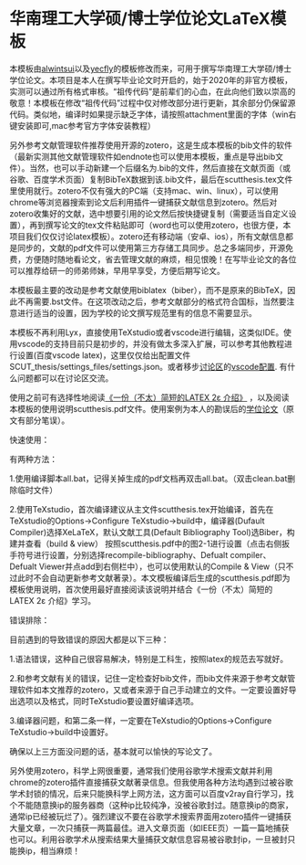 # 华南理工大学硕/博士学位论文LaTeX模板

本模板由[alwintsui](https://github.com/alwintsui/scutthesis)以及[yecfly](https://github.com/yecfly/scut-thesis)的模板修改而来，可用于撰写华南理工大学硕/博士学位论文。本项目是本人在撰写毕业论文时开启的，始于2020年的非官方模板，实测可以通过所有格式审核。“祖传代码”是前辈们的心血，在此向他们致以崇高的敬意！本模板在修改“祖传代码”过程中仅对修改部分进行更新，其余部分仍保留源代码。类似地，编译时如果提示缺乏字体，请按照attachment里面的字体（win右键安装即可,mac参考官方字体安装教程）

另外参考文献管理软件推荐使用开源的zotero，这是生成本模板的bib文件的软件（最新实测其他文献管理软件如endnote也可以使用本模板，重点是导出bib文件）。当然，也可以手动新建一个后缀名为.bib的文件，然后直接在文献页面（或谷歌、百度学术页面）复制BibTeX数据到该.bib文件，最后在scutthesis.tex文件里使用就行。zotero不仅有强大的PC端（支持mac、win、linux），可以使用chrome等浏览器搜索到论文后利用插件一键捕获文献信息到zotero。然后对zotero收集好的文献，选中想要引用的论文然后按快捷键复制（需要适当自定义设置），再到撰写论文的tex文件粘贴即可（word也可以使用zotero，也很方便，本项目我们仅仅讨论latex模板）。zotero还有移动端（安卓、ios），所有文献信息都是同步的，文献的pdf文件可以使用第三方存储工具同步。总之多端同步，开源免费，方便随时随地看论文，省去管理文献的麻烦，相见恨晚！在写毕业论文的各位可以推荐给研一的师弟师妹，早用早享受，方便后期写论文。



本模板最主要的改动是参考文献使用biblatex（biber），而不是原来的BibTeX，因此不再需要.bst文件。在这项改动之后，参考文献部分的格式符合国标，当然要注意进行适当的设置，因为学校的论文撰写规范里有的信息不需要显示。

本模板不再利用Lyx，直接使用TeXstudio或者vscode进行编辑，这类似IDE。使用vscode的支持目前只是初步的，并没有做太多深入扩展，可以参考其他教程进行设置(百度vscode latex)，这里仅仅给出配置文件SCUT_thesis/settings_files/settings.json。或者移步[讨论区](https://github.com/mengchaoheng/SCUT_thesis/discussions)的[vscode配置](https://github.com/mengchaoheng/SCUT_thesis/discussions/6). 有什么问题都可以在讨论区交流。

使用之前可有选择性地阅读[《一份（不太）简短的LATEX 2ε 介绍》](https://github.com/CTeX-org/lshort-zh-cn.git) ，以及阅读本模板的使用说明scutthesis.pdf文件。使用案例为本人的勘误后的[学位论文](https://github.com/mengchaoheng/SCUTthesis-mengchaoheng.git)（原文有部分笔误）。

快速使用：

有两种方法：

1.使用编译脚本all.bat，记得关掉生成的pdf文档再双击all.bat。（双击clean.bat删除临时文件）

2.使用TeXstudio，首次编译建议从主文件scutthesis.tex开始编译，首先在TeXstudio的Options->Configure TeXstudio->build中，编译器(Dufault Compiler)选择XeLaTeX，默认文献工具(Default Bibliography Tool)选Biber，构建并查看（build & view） 按照scutthesis.pdf中的图2-1进行设置（点击右侧扳手符号进行设置，分别选择recompile-bibliography、Defualt compiler、Defualt Viewer并点add到右侧栏中），也可以使用默认的Compile & View（只不过此时不会自动更新参考文献著录）。本文模板编译后生成的scutthesis.pdf即为模板使用说明，首次使用最好直接阅读该说明并结合《一份（不太）简短的LATEX 2ε 介绍》学习。

错误排除：

目前遇到的导致错误的原因大都是以下三种：

1.语法错误，这种自己很容易解决，特别是工科生，按照latex的规范去写就好。

2.和参考文献有关的错误，记住一定检查好bib文件，而bib文件来源于参考文献管理软件如本文推荐的zotero，又或者来源于自己手动建立的文件。一定要设置好导出选项以及格式，同时TeXstudio要设置好编译选项。

3.编译器问题，和第二条一样，一定要在TeXstudio的Options->Configure TeXstudio->build中设置好。

确保以上三方面没问题的话，基本就可以愉快的写论文了。

另外使用zotero，科学上网很重要，通常我们使用谷歌学术搜索文献并利用chrome的zotero插件直接捕获文献著录信息。但我使用各种方法均遇到过被谷歌学术封锁的情况，后来只能换科学上网方法，这方面可以百度v2ray自行学习，找个不能随意换ip的服务器商（这种ip比较纯净，没被谷歌封过。随意换ip的商家，通常ip已经被玩烂了）。强烈建议不要在谷歌学术搜索界面用zotero插件一键捕获大量文章，一次只捕获一两篇最佳。进入文章页面（如IEEE页）一篇一篇地捕获也可以。利用谷歌学术从搜索结果大量捕获文献信息容易被谷歌封ip，一旦被封只能换ip，相当麻烦！
